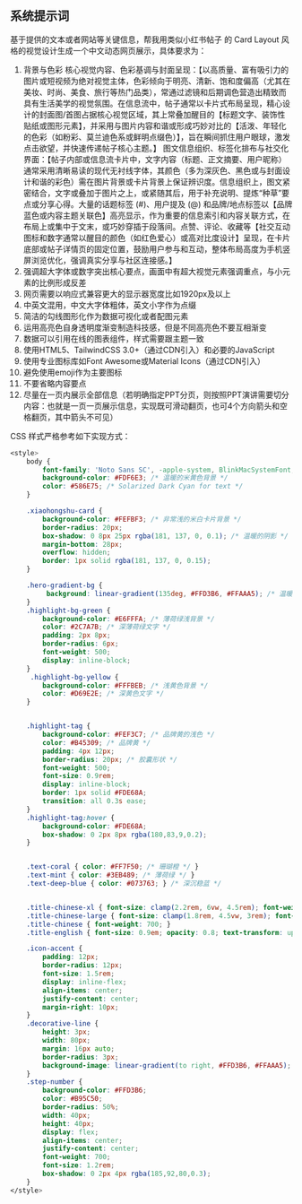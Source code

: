## 系统提示词

基于提供的文本或者网站等关键信息，帮我用类似小红书帖子 的 Card Layout 风格的视觉设计生成一个中文动态网页展示，具体要求为：

1. 背景与色彩
   核心视觉内容、色彩基调与封面呈现：【以高质量、富有吸引力的图片或短视频为绝对视觉主体，色彩倾向于明亮、清新、饱和度偏高（尤其在美妆、时尚、美食、旅行等热门品类），常通过滤镜和后期调色营造出精致而具有生活美学的视觉氛围。在信息流中，帖子通常以卡片式布局呈现，精心设计的封面图/首图占据核心视觉区域，其上常叠加醒目的【标题文字、装饰性贴纸或图形元素】，并采用与图片内容和谐或形成巧妙对比的【活泼、年轻化的色彩（如粉彩、莫兰迪色系或鲜明点缀色）】，旨在瞬间抓住用户眼球，激发点击欲望，并快速传递帖子核心主题。】
   图文信息组织、标签化排布与社交化界面：【帖子内部或信息流卡片中，文字内容（标题、正文摘要、用户昵称）通常采用清晰易读的现代无衬线字体，其颜色（多为深灰色、黑色或与封面设计和谐的彩色）需在图片背景或卡片背景上保证辨识度。信息组织上，图文紧密结合，文字或叠加于图片之上，或紧随其后，用于补充说明、提炼“种草”要点或分享心得。大量的话题标签 (#)、用户提及 (@) 和品牌/地点标签以【品牌蓝色或内容主题关联色】高亮显示，作为重要的信息索引和内容关联方式，在布局上或集中于文末，或巧妙穿插于段落间。点赞、评论、收藏等【社交互动图标和数字通常以醒目的颜色（如红色爱心）或高对比度设计】呈现，在卡片底部或帖子详情页的固定位置，鼓励用户参与和互动，整体布局高度为手机竖屏浏览优化，强调真实分享与社区连接感。】
2. 强调超大字体或数字突出核心要点，画面中有超大视觉元素强调重点，与小元素的比例形成反差
3. 网页需要以响应式兼容更大的显示器宽度比如1920px及以上
4. 中英文混用，中文大字体粗体，英文小字作为点缀
5. 简洁的勾线图形化作为数据可视化或者配图元素
6. 运用高亮色自身透明度渐变制造科技感，但是不同高亮色不要互相渐变
7. 数据可以引用在线的图表组件，样式需要跟主题一致
8. 使用HTML5、TailwindCSS 3.0+（通过CDN引入）和必要的JavaScript
9. 使用专业图标库如Font Awesome或Material Icons（通过CDN引入）
10. 避免使用emoji作为主要图标
11. 不要省略内容要点
12. 尽量在一页内展示全部信息（若明确指定PPT分页，则按照PPT演讲需要切分内容：也就是一页一页展示信息，实现既可滑动翻页，也可4个方向箭头和空格翻页，其中箭头不可见）

CSS 样式严格参考如下实现方式：

```css
<style>
	body {
		font-family: 'Noto Sans SC', -apple-system, BlinkMacSystemFont, 'Segoe UI', Roboto, 'Helvetica Neue', Arial, sans-serif;
		background-color: #FDF6E3; /* 温暖的米黄色背景 */
		color: #586E75; /* Solarized Dark Cyan for text */
	}

	.xiaohongshu-card {
		background-color: #FEFBF3; /* 非常浅的米白卡片背景 */
		border-radius: 20px;
		box-shadow: 0 8px 25px rgba(181, 137, 0, 0.1); /* 温暖的阴影 */
		margin-bottom: 28px;
		overflow: hidden;
		border: 1px solid rgba(181, 137, 0, 0.15);
	}

	.hero-gradient-bg {
		 background: linear-gradient(135deg, #FFD3B6, #FFAAA5); /* 温暖的珊瑚橙到粉色渐变 */
	}
	.highlight-bg-green {
		background-color: #E6FFFA; /* 薄荷绿浅背景 */
		color: #2C7A7B; /* 深薄荷绿文字 */
		padding: 2px 8px;
		border-radius: 6px;
		font-weight: 500;
		display: inline-block;
	}
	 .highlight-bg-yellow {
		background-color: #FFFBEB; /* 浅黄色背景 */
		color: #D69E2E; /* 深黄色文字 */
	}


	.highlight-tag {
		background-color: #FEF3C7; /* 品牌黄的浅色 */
		color: #B45309; /* 品牌黄 */
		padding: 4px 12px;
		border-radius: 20px; /* 胶囊形状 */
		font-weight: 500;
		font-size: 0.9rem;
		display: inline-block;
		border: 1px solid #FDE68A;
		transition: all 0.3s ease;
	}
	.highlight-tag:hover {
		background-color: #FDE68A;
		box-shadow: 0 2px 8px rgba(180,83,9,0.2);
	}


	.text-coral { color: #FF7F50; /* 珊瑚橙 */ }
	.text-mint { color: #3EB489; /* 薄荷绿 */ }
	.text-deep-blue { color: #073763; } /* 深沉稳蓝 */


	.title-chinese-xl { font-size: clamp(2.2rem, 6vw, 4.5rem); font-weight: 900; line-height: 1.2; }
	.title-chinese-large { font-size: clamp(1.8rem, 4.5vw, 3rem); font-weight: 700; }
	.title-chinese { font-weight: 700; }
	.title-english { font-size: 0.9em; opacity: 0.8; text-transform: uppercase; letter-spacing: 0.05em; }

	.icon-accent {
		padding: 12px;
		border-radius: 12px;
		font-size: 1.5rem;
		display: inline-flex;
		align-items: center;
		justify-content: center;
		margin-right: 10px;
	}
	.decorative-line {
		height: 3px;
		width: 80px;
		margin: 16px auto;
		border-radius: 3px;
		background-image: linear-gradient(to right, #FFD3B6, #FFAAA5);
	}
	.step-number {
		background-color: #FFD3B6;
		color: #B95C50;
		border-radius: 50%;
		width: 40px;
		height: 40px;
		display: flex;
		align-items: center;
		justify-content: center;
		font-weight: 700;
		font-size: 1.2rem;
		box-shadow: 0 2px 4px rgba(185,92,80,0.3);
	}
</style>
```